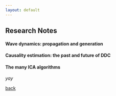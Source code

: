```yaml
---
layout: default
---
```


## Research Notes

#### Wave dynamics: propagation and generation


#### Causality estimation: the past and future of DDC



#### The many ICA algorithms

_yay_

[back](./)
